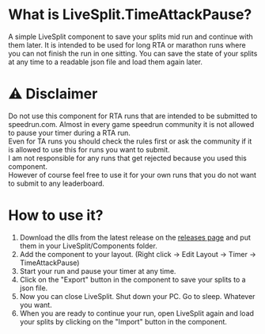 ﻿# What is LiveSplit.TimeAttackPause?
A simple LiveSplit component to save your splits mid run and continue with them later.
It is intended to be used for long RTA or marathon runs where you can not finish the run in one sitting.
You can save the state of your splits at any time to a readable json file and load them again later.

# &#9888; Disclaimer
Do not use this component for RTA runs that are intended to be submitted to speedrun.com.
Almost in every game speedrun community it is not allowed to pause your timer during a RTA run.  
Even for TA runs you should check the rules first or ask the community if it is allowed to use this for runs you want to submit.  
I am not responsible for any runs that get rejected because you used this component.  
However of course feel free to use it for your own runs that you do not want to submit to any leaderboard.


# How to use it?
1. Download the dlls from the latest release on the [releases page]() and put them in your LiveSplit/Components folder.
2. Add the component to your layout. (Right click &rarr; Edit Layout &rarr; Timer &rarr; TimeAttackPause)
3. Start your run and pause your timer at any time.
4. Click on the "Export" button in the component to save your splits to a json file.
5. Now you can close LiveSplit. Shut down your PC. Go to sleep. Whatever you want.
6. When you are ready to continue your run, open LiveSplit again and load your splits by clicking on the "Import" button in the component.